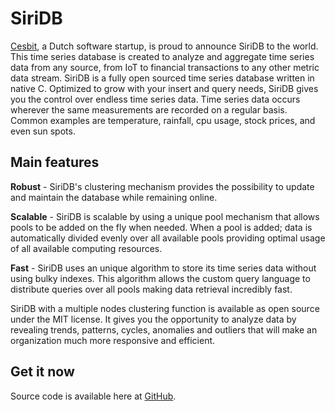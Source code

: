 # SiriDB

[Cesbit](https://cesbit.com), a Dutch software startup, is proud to announce SiriDB to the world. This time series database is created to analyze and aggregate time series data from any source, from IoT to financial transactions to any other metric data stream. SiriDB is a fully open sourced time series database written in native C. Optimized to grow with your insert and query needs, SiriDB gives you the control over endless time series data. Time series data occurs wherever the same measurements are recorded on a regular basis. Common examples are temperature, rainfall, cpu usage, stock prices, and even sun spots.

## Main features

**Robust** - SiriDB's clustering mechanism provides the possibility to update and maintain the database while remaining online.

**Scalable** - SiriDB is scalable by using a unique pool mechanism that allows pools to be added on the fly when needed. When a pool is added; data is automatically divided evenly over all available pools providing optimal usage of all available computing resources.

**Fast** - SiriDB uses an unique algorithm to store its time series data without using bulky indexes. This algorithm allows the custom query language to distribute queries over all pools making data retrieval incredibly fast.

SiriDB with a multiple nodes clustering function is available as open source under the MIT license. It gives you the opportunity to analyze data by revealing trends, patterns, cycles, anomalies and outliers that will make an organization much more responsive and efficient.

## Get it now

Source code is available here at [GitHub](https://github.com/SiriDB).
